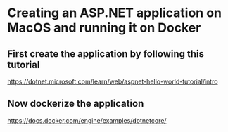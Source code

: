 # Creating an ASP.NET application on MacOS and running it on Docker

## First create the application by following this tutorial

https://dotnet.microsoft.com/learn/web/aspnet-hello-world-tutorial/intro

## Now dockerize the application

https://docs.docker.com/engine/examples/dotnetcore/


